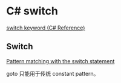 # C# switch

[switch keyword (C# Reference)](https://docs.microsoft.com/en-us/dotnet/csharp/language-reference/keywords/switch#a-namepattern--pattern-matching-with-the-switch-statement)

## Switch

[Pattern matching with the switch statement](https://docs.microsoft.com/en-us/dotnet/csharp/language-reference/keywords/switch#a-namepattern--pattern-matching-with-the-switch-statement)

goto 只能用于传统 constant pattern。
